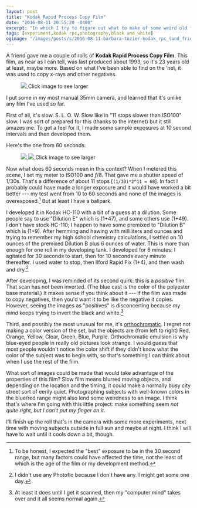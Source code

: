 ```yaml
---
layout: post
title: "Kodak Rapid Process Copy Film"
date: "2016-08-11 20:55:20 -0400"
excerpt: "In which I try to figure out what to make of some weird old film..."
tags: [experiment,kodak rpc,photography,black and white]
ogimage: "/images/posts/s/2016-08-11-barbara-tozier-kodak_rpc_(and_friend).jpg"
---
```


A friend gave me a couple of rolls of __Kodak Rapid Process Copy Film__. This film, as near as I can tell, was last produced about 1993, so it's 23 years old at least, maybe more. Based on what I've been able to find on the ’net, it was used to copy x-rays and other negatives.

<figure class="image-s">
  <a href="/images/posts/l/2016-08-11-barbara-tozier-kodak_rpc_(and_friend).jpg" title="Kodak RPC and Friend">
    <img src="/images/posts/s/2016-08-11-barbara-tozier-kodak_rpc_(and_friend).jpg">
  </a>
    <span class="image-s-caption">Click image to see larger</span>
</figure>

I put some in my most manual 35mm camera, and learned that it's unlike any film I've used so far.

First of all, it's slow. S. L. O. W. Slow like in "11 stops slower than ISO100" slow. I was sort of prepared for this (thanks to the internet) but it still amazes me. To get a feel for it, I made some sample exposures at 10 second intervals and then developed them.

Here's the one from 60 seconds:

<figure class="image-s">
  <a href="/images/posts/l/2016-08-11-barbara-tozier-rpc_rainbow_(as_scanned).jpg" title="RPC Rainbow (as scanned)">
    <img src="/images/posts/s/2016-08-11-barbara-tozier-rpc_rainbow_(as_scanned).jpg">
  </a>
  <a href="/images/posts/l/2016-08-10-barbara-tozier-rpc_rainbow_(edited).jpg" title="RPC Rainbow (edited)">
    <img src="/images/posts/s/2016-08-10-barbara-tozier-rpc_rainbow_(edited).jpg">
  </a>
    <span class="image-s-caption">Click image to see larger</span>
</figure>

Now what does 60 seconds mean in this context? When I metered this scene, I set my meter to ISO100 and _f_/8. That gave me a shutter speed of 1/30s. That's a difference of about 11 stops [`(1/30)*2^11 = 68`]. In fact I probably could have made a longer exposure and it would have worked a bit better --- my test went from 10 to 60 seconds and none of the images is overexposed.[^expect] But at least I have a ballpark.

[^expect]: To be honest, I expected the "best" exposure to be in the 30 second range, but many factors could have affected the time, not the least of which is the age of the film or my development method.

I developed it in Kodak HC-110 with a bit of a guess at a dilution. Some people say to use "Dilution E" which is (1+47), and some others use (1+49). I don't have stock HC-110; I happen to have some premixed to "Dilution B" which is (1+9). After hemming and hawing with milliliters and ounces and trying to remember my high school chemistry calculations, I settled on 10 ounces of the premixed Dilution B plus 6 ounces of water. This is more than enough for one roll in my developing tank. I developed for 6 minutes: I agitated for 30 seconds to start, then for 10 seconds every minute thereafter. I used water to stop, then Ilford Rapid Fix (1+4), and then wash and dry.[^pf]

[^pf]: I didn't use any Photoflo because I don't have any. I might get some one day.

After developing, I was reminded of its second quirk: this is a *positive* film. That scan has not been inverted. (The blue cast is the color of the polyester base material.) It makes sense if you think about it --- if the film was made to copy negatives, then you'd want it to be like the negative it copies. However, seeing the images as "positives" is disconcerting because my *mind* keeps trying to invert the black and white.[^ps]

[^ps]: At least it does until I get it scanned, then my "computer mind" takes over and it all seems normal again.

Third, and possibly the most unusual for me, it's [orthochromatic](http://camerapedia.wikia.com/wiki/Orthochromatic). I regret not making a color version of the set, but the objects are (from left to right) Red, Orange, Yellow, Clear, Green, Blue, Purple. Orthochromatic emulsion is why blue-eyed people in really old pictures look strange. I would guess that most people wouldn't notice the color shift if they didn't know what the color of the subject was to begin with, so that's something I can think about when I use the rest of the film.

What sort of images could be made that would take advantage of the properties of this film? Slow film means blurred moving objects, and depending on the location and the timing, it could make a normally busy city street sort of eerily quiet. Photographing subjects with well-known colors in the blue/red range might also lend some weirdness to an image. I think that's where I'm going with this little project: make something seem *not quite right, but I can't put my finger on it*.

I'll finish up the roll that's in the camera with some more experiments, next time with moving subjects outside in full sun and maybe at night. I think I will have to wait until it cools down a bit, though.
